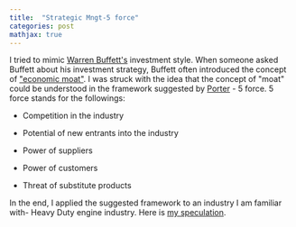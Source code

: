 ```yaml
---
title:  "Strategic Mngt-5 force"
categories: post
mathjax: true
---
```


I tried to mimic [Warren Buffett's](https://en.wikipedia.org/wiki/Warren_Buffett) investment style. When someone asked Buffett about his investment strategy, Buffett often introduced the concept of ["economic moat"](https://www.investopedia.com/ask/answers/05/economicmoat.asp). I was struck with the idea that the concept of "moat" could be understood in the framework suggested by [Porter](https://www.investopedia.com/terms/p/porter.asp) - 5 force. 
5 force stands for the followings:

- Competition in the industry

- Potential of new entrants into the industry

- Power of suppliers

- Power of customers

- Threat of substitute products

In the end, I applied the suggested framework to an industry I am familiar with- Heavy Duty engine industry. 
Here is [my speculation](https://docs.google.com/document/d/1BD391G2G1-APvGuatAIfOk_hczL-wCmKsHDytlCK63Y/edit). 
